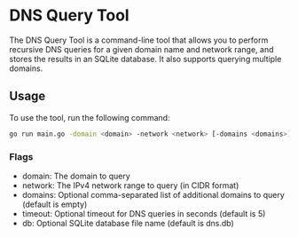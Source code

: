 # DNS Query Tool

The DNS Query Tool is a command-line tool that allows you to perform recursive DNS queries for a given domain name and network range, and stores the results in an SQLite database. It also supports querying multiple domains.

## Usage

To use the tool, run the following command:

```bash
go run main.go -domain <domain> -network <network> [-domains <domains>] [-timeout <timeout>] [-db <dbfile>]
```

### Flags

- domain: The domain to query
- network: The IPv4 network range to query (in CIDR format)
- domains: Optional comma-separated list of additional domains to query (default is empty)
- timeout: Optional timeout for DNS queries in seconds (default is 5)
- db: Optional SQLite database file name (default is dns.db)